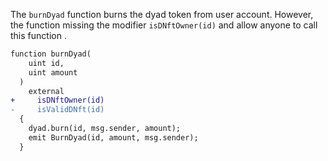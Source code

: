 The `burnDyad` function burns the dyad token from user account. However, the function missing the modifier `isDNftOwner(id)` and allow anyone to call this function .

```diff
function burnDyad(
    uint id,
    uint amount
  ) 
    external 
+     isDNftOwner(id)      
-     isValidDNft(id)
  {
    dyad.burn(id, msg.sender, amount);
    emit BurnDyad(id, amount, msg.sender);
  }
```